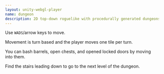 ```yaml
---
layout: unity-webgl-player
name: dungeon
description: 2D top-down roguelike with procedurally generated dungeons.
---
```


Use `WADS`/arrow keys to move.

Movement is turn based and the player moves one tile per turn.

You can bash barrels, open chests, and opened locked doors by moving into them.

Find the stairs leading down to go to the next level of the dungeon.
